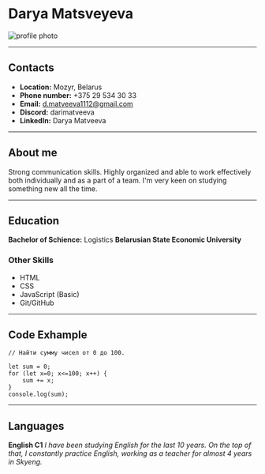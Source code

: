 # Darya Matsveyeva
![profile photo](https://avatars.githubusercontent.com/u/146457459?s=192&v=4)

***

## Contacts
* __Location:__ Mozyr, Belarus
* __Phone number:__ +375 29 534 30 33
* __Email:__ d.matveeva1112@gmail.com
* __Discord:__ darimatveeva
* __LinkedIn:__ Darya Matveeva

***
## About me
Strong communication skills. Highly organized and able to work effectively both individually and as a part of a team. 
I'm very keen on studying something new all the time.

***

## Education
__Bachelor of Schience:__ Logistics
__Belarusian State Economic University__

### Other Skills

* HTML
* CSS 
* JavaScript (Basic)
* Git/GitHub

___

## Code Exhample

```
// Найти сумму чисел от 0 до 100.

let sum = 0;
for (let x=0; x<=100; x++) {
    sum += x;
}
console.log(sum);
```

___

## Languages

__English C1__ 
_I have been studying English for the last 10 years. 
On the top of that, I constantly practice English, working as a teacher for almost 4 years in Skyeng._
